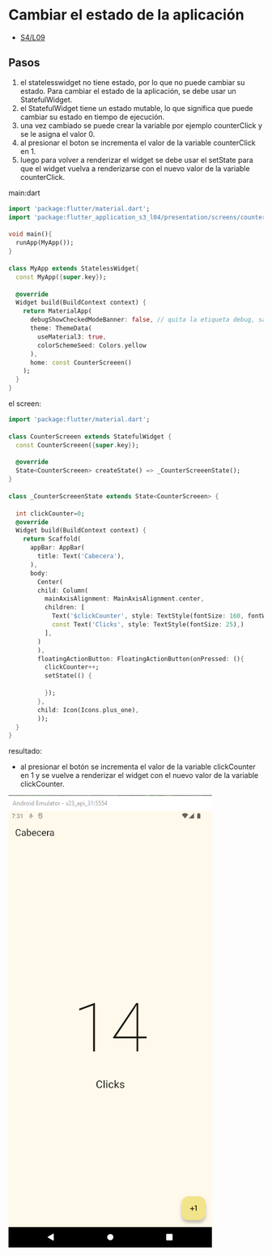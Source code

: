 Cambiar el estado de la aplicación
==================================

- [S4/L09](https://www.youtube.com/watch?v=aFQ6bglbTek&list=PLCKuOXG0bPi0sIn-nDsi7ma9OV6MEMkxj&index=51)

## Pasos

1. el statelesswidget no tiene estado, por lo que no puede cambiar su estado. Para cambiar el estado de la aplicación, se debe usar un StatefulWidget.
2. el StatefulWidget tiene un estado mutable, lo que significa que puede cambiar su estado en tiempo de ejecución.
3. una vez cambiado se puede crear la variable por ejemplo counterClick y se le asigna el valor 0.
4. al presionar el boton se incrementa el valor de la variable counterClick en 1.
5. luego para volver a renderizar el widget se debe usar el setState para que el widget vuelva a renderizarse con el nuevo valor de la variable counterClick.

main:dart

```dart
import 'package:flutter/material.dart';
import 'package:flutter_application_s3_l04/presentation/screens/counter_screen.dart';

void main(){
  runApp(MyApp());
}

class MyApp extends StatelessWidget{
  const MyApp({super.key});

  @override
  Widget build(BuildContext context) {
    return MaterialApp(
      debugShowCheckedModeBanner: false, // quita la etiqueta debug, sale con ctrl+espacio
      theme: ThemeData(
        useMaterial3: true,
        colorSchemeSeed: Colors.yellow
      ),
      home: const CounterScreeen()
    );
  }
}
```

el screen:

```dart
import 'package:flutter/material.dart';

class CounterScreeen extends StatefulWidget {
  const CounterScreeen({super.key});

  @override
  State<CounterScreeen> createState() => _CounterScreeenState();
}

class _CounterScreeenState extends State<CounterScreeen> {
  
  int clickCounter=0;
  @override
  Widget build(BuildContext context) {
    return Scaffold(
      appBar: AppBar(
        title: Text('Cabecera'),
      ),
      body: 
        Center(
        child: Column(
          mainAxisAlignment: MainAxisAlignment.center,
          children: [
            Text('$clickCounter', style: TextStyle(fontSize: 160, fontWeight: FontWeight.w100),),
            const Text('Clicks', style: TextStyle(fontSize: 25),)
          ],
        )
        ),
        floatingActionButton: FloatingActionButton(onPressed: (){
          clickCounter++;
          setState(() {
            
          });
        },
        child: Icon(Icons.plus_one),
        ));
  }
}
```

resultado:

- al presionar el botón se incrementa el valor de la variable clickCounter en 1 y se vuelve a renderizar el widget con el nuevo valor de la variable clickCounter.


![alt text](image-11.png)